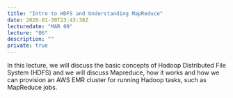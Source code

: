 ```yaml
---
title: "Intro to HDFS and Understanding MapReduce"
date: 2020-01-30T23:43:38Z
lecturedate: "MAR 09"
lecture: "06"
description: ""
private: true
---
```


In this lecture, we will discuss the basic concepts of Hadoop Distributed File System (HDFS) and we will discuss Mapreduce, how it works and how we can provision an AWS EMR cluster for running Hadoop tasks, such as MapReduce jobs.